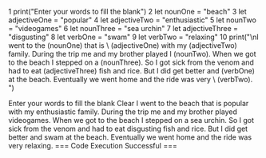 1 print("Enter your words to fill the blank")
2 let nounOne = "beach"
3
let adjectiveOne = "popular"
4
let adjectiveTwo = "enthusiastic"
5
let nounTwo = "videogames"
6 let nounThree = "sea urchin"
7 let adjectiveThree = "disgusting"
8
let verbOne = "swam"
9
let verbTwo = "relaxing"
10
print("\nI went to the \(nounOne) that is \ (adjectiveOne) with my \(adjectiveTwo) family.
During the trip me and my brother played I (nounTwo). When we got to the beach I stepped on a \(nounThree). So I got sick from the venom and had to eat \(adjectiveThree) fish and rice. But I did get better and (verbOne) at the beach.
Eventually we went home and the ride was very \ (verbTwo). ")

Enter your words to fill the blank
Clear
I went to the beach that is popular with my enthusiastic family. During the trip me and my brother played videogames. When we got to the beach I stepped on a sea urchin. So I got sick from the venom and had to eat disgusting fish and rice. But I did get better and swam at the beach. Eventually we went home and the ride was very relaxing.
=== Code Execution Successful ===
